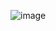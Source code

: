 ![image](https://github.com/Sheifc/Cybersecurity/assets/115345487/e4e6f2de-c262-4562-8587-8415088b4bbe)
